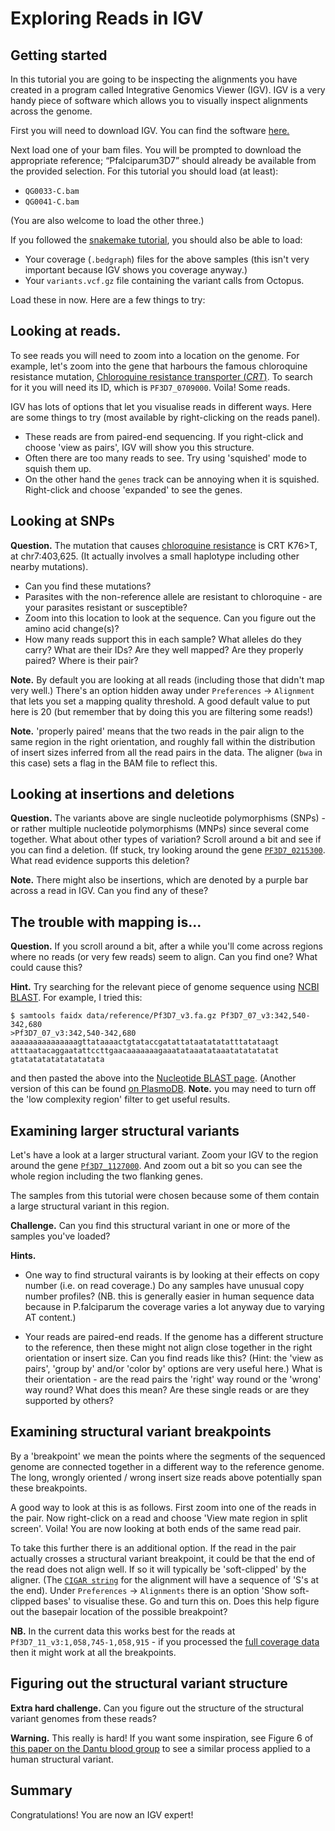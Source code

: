 # Exploring Reads in IGV

## Getting started

In this tutorial you are going to be inspecting the alignments you have created in a program called Integrative Genomics Viewer (IGV). IGV is a very handy piece of software which allows you to visually inspect alignments across the genome. 

First you will need to download IGV. You can find the software [here.](https://software.broadinstitute.org/software/igv/download)

Next load one of your bam files. You will be prompted to download the appropriate reference; “Pfalciparum3D7” should already be available from the provided selection.  For this tutorial you should load (at least):

* `QG0033-C.bam`
* `QG0041-C.bam`

(You are also welcome to load the other three.)

If you followed the [snakemake tutorial](), you should also be able to load:

* Your coverage (`.bedgraph`) files for the above samples (this isn't very important because IGV shows you coverage anyway.)
* Your `variants.vcf.gz` file containing the variant calls from Octopus.

Load these in now.  Here are a few things to try:

## Looking at reads.

To see reads you will need to zoom into a location on the genome.  For example, let's zoom into the gene that harbours the famous chloroquine resistance mutation, [Chloroquine resistance transporter (*CRT*)](https://plasmodb.org/plasmo/app/record/gene/PF3D7_0709000).  To search for it you will need its ID, which is `PF3D7_0709000`.  Voila!  Some reads.

IGV has lots of options that let you visualise reads in different ways.  Here are some things to try (most available by right-clicking on the reads panel).

* These reads are from paired-end sequencing.  If you right-click and choose 'view as pairs', IGV will show you this structure.
* Often there are too many reads to see.  Try using 'squished' mode to squish them up.
* On the other hand the `genes` track can be annoying when it is squished.  Right-click and choose 'expanded' to see the genes.

## Looking at SNPs

**Question.** The mutation that causes [chloroquine resistance](https://www.ncbi.nlm.nih.gov/pmc/articles/PMC2954758/) is CRT K76>T, at chr7:403,625.  (It actually involves a small haplotype including other nearby mutations).  

* Can you find these mutations?
* Parasites with the non-reference allele are resistant to chloroquine - are your parasites resistant or susceptible?
* Zoom into this location to look at the sequence.  Can you figure out the amino acid change(s)?
* How many reads support this in each sample?  What alleles do they carry?  What are their IDs?  Are they well mapped?  Are they properly paired?  Where is their pair?

**Note.** By default you are looking at all reads (including those that didn't map very well.)  There's an option hidden away under `Preferences` -> `Alignment` that lets you set a mapping quality threshold.  A good default value to put here is 20 (but remember that by doing this you are filtering some reads!)

**Note.** 'properly paired' means that the two reads in the pair align to the same region in the right orientation, and roughly fall within the distribution of insert sizes inferred from all the read pairs in the data.  The aligner (`bwa` in this case) sets a flag in the BAM file to reflect this.

## Looking at insertions and deletions

**Question.** The variants above are single nucleotide polymorphisms (SNPs) - or rather multiple nucleotide polymorphisms (MNPs) since several come together.  What about other types of variation?  Scroll around a bit and see if you can find a deletion.  (If stuck, try looking around the gene [`PF3D7_0215300`](https://plasmodb.org/plasmo/app/search?q=PF3D7_0220300).  What read evidence supports this deletion?

**Note.** There might also be insertions, which are denoted by a purple bar across a read in IGV.  Can you find any of these?

## The trouble with mapping is...

**Question.** If you scroll around a bit, after a while you'll come across regions where no reads (or very few reads) seem to align.  Can you find one?  What could cause this? 

**Hint.** Try searching for the relevant piece of genome sequence using [NCBI BLAST](https://blast.ncbi.nlm.nih.gov/Blast.cgi).  For example, I tried this:

```
$ samtools faidx data/reference/Pf3D7_v3.fa.gz Pf3D7_07_v3:342,540-342,680
>Pf3D7_07_v3:342,540-342,680
aaaaaaaaaaaaaaagttataaaactgtataccgatattataatatatatttatataagt
atttaatacaggaatattccttgaacaaaaaaagaaatataaatataaatatatatatat
gtatatatatatatatatata
```
and then pasted the above into the [Nucleotide BLAST page](https://blast.ncbi.nlm.nih.gov/Blast.cgi).  (Another version of this can be found [on PlasmoDB](https://plasmodb.org/plasmo/app/search/transcript/UnifiedBlast).  **Note.** you may need to turn off the 'low complexity region' filter to get useful results.

## Examining larger structural variants

Let's have a look at a larger structural variant.  Zoom your IGV to the region around the gene [`Pf3D7_1127000`](https://plasmodb.org/plasmo/app/record/gene/PF3D7_1127000).  And zoom out a bit so you can see the whole region including the two flanking genes.

The samples from this tutorial were chosen because some of them contain a large structural variant in this region. 

**Challenge.** Can you find this structural variant in one or more of the samples you've loaded?

**Hints.**

* One way to find structural vairants is by looking at their effects on copy number (i.e. on read coverage.)  Do any samples have unusual copy number profiles?  (NB. this is generally easier in human sequence data because in P.falciparum the coverage varies a lot anyway due to varying AT content.)

* Your reads are paired-end reads.  If the genome has a different structure to the reference, then these might not align close together in the right orientation or insert size.  Can you find reads like this?  (Hint: the 'view as pairs', 'group by' and/or 'color by' options are very useful here.)  What is their orientation - are the read pairs the 'right' way round or the 'wrong' way round?  What does this mean?  Are these single reads or are they supported by others?

## Examining structural variant breakpoints

By a 'breakpoint' we mean the points where the segments of the sequenced genome are connected together in a different way to the reference genome.  The long, wrongly oriented / wrong insert size reads above potentially span these breakpoints.

A good way to look at this is as follows.  First zoom into one of the reads in the pair. Now right-click on a read and choose 'View mate region in split screen'.  Voila!  You are now looking at both ends of the same read pair.

To take this further there is an additional option.  If the read in the pair actually crosses a structural variant breakpoint, it could be that the end of the read does not align well.  If so it will typically be 'soft-clipped' by the aligner.  (The [`CIGAR string`](https://sites.google.com/site/bioinformaticsremarks/bioinfo/sam-bam-format/what-is-a-cigar) for the alignment will have a sequence of 'S's at the end).  Under `Preferences` -> `Alignments` there is an option 'Show soft-clipped bases' to visualise these.  Go and turn this on.  Does this help figure out the basepair location of the possible breakpoint?

**NB.** In the current data this works best for the reads at `Pf3D7_11_v3:1,058,745-1,058,915` - if you processed the [full coverage data]() then it might work at all the breakpoints.

## Figuring out the structural variant structure

**Extra hard challenge.** Can you figure out the structure of the structural variant genomes from these reads?

**Warning.** This really is hard!  If you want some inspiration, see Figure 6 of [this paper on the Dantu blood group](https://doi.org/10.1126/science.aam6393) to see a similar process applied to a human structural variant.

## Summary

Congratulations!  You are now an IGV expert!
